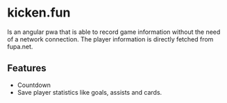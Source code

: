 # kicken.fun
Is an angular pwa that is able to record game information without the need of a network connection. The player information is directly fetched from fupa.net.

## Features
- Countdown
- Save player statistics like goals, assists and cards.